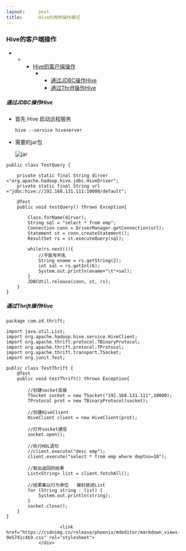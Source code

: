 ```yaml
---
layout:     post
title:      Hive的两种操作模式
---
```

<div id="article_content" class="article_content clearfix csdn-tracking-statistics" data-pid="blog" data-mod="popu_307" data-dsm="post">
								            <div id="content_views" class="markdown_views prism-atom-one-dark">
							<!-- flowchart 箭头图标 勿删 -->
							<svg xmlns="http://www.w3.org/2000/svg" style="display: none;"><path stroke-linecap="round" d="M5,0 0,2.5 5,5z" id="raphael-marker-block" style="-webkit-tap-highlight-color: rgba(0, 0, 0, 0);"></path></svg>
							<h3 id="hive的客户端操作">Hive的客户端操作</h3>

<p></p><div class="toc"><div class="toc">
<ul>
<li><ul>
<li><ul>
<li><a href="#hive%E7%9A%84%E5%AE%A2%E6%88%B7%E7%AB%AF%E6%93%8D%E4%BD%9C" rel="nofollow">Hive的客户端操作</a><ul>
<li><ul>
<li><a href="#%E9%80%9A%E8%BF%87jdbc%E6%93%8D%E4%BD%9Chive" rel="nofollow">通过JDBC操作Hive</a></li>
<li><a href="#%E9%80%9A%E8%BF%87thrift%E6%93%8D%E4%BD%9Chive" rel="nofollow">通过Thrift操作Hive</a></li>
</ul>
</li>
</ul>
</li>
</ul>
</li>
</ul>
</li>
</ul>
</div>
</div>




<h5 id="通过jdbc操作hive">通过JDBC操作Hive</h5>

<ul>
<li><p>首先 Hive 启动远程服务</p>

<p><code>hive --service hiveserver</code></p></li>
<li><p>需要的jar包</p>

<p><img src="https://img-blog.csdn.net/20170829093335491?watermark/2/text/aHR0cDovL2Jsb2cuY3Nkbi5uZXQvemQxNjE1ODA=/font/5a6L5L2T/fontsize/400/fill/I0JBQkFCMA==/dissolve/70/gravity/SouthEast" alt="jar" title=""></p></li>
</ul>

<pre class="prettyprint"><code class="language-Java hljs java"><span class="hljs-keyword">public</span> <span class="hljs-class"><span class="hljs-keyword">class</span> <span class="hljs-title">TestQuery</span> {</span>

    <span class="hljs-keyword">private</span> <span class="hljs-keyword">static</span> <span class="hljs-keyword">final</span> String dirver =<span class="hljs-string">"org.apache.hadoop.hive.jdbc.HiveDriver"</span>;
    <span class="hljs-keyword">private</span> <span class="hljs-keyword">static</span> <span class="hljs-keyword">final</span> String url =<span class="hljs-string">"jdbc:hive://192.168.131.111:10000/default"</span>;

    <span class="hljs-annotation">@Test</span>
    <span class="hljs-keyword">public</span> <span class="hljs-keyword">void</span> <span class="hljs-title">testQuery</span>() <span class="hljs-keyword">throws</span> Exception{

        Class.forName(dirver);
        String sql = <span class="hljs-string">"select * from emp"</span>;
        Connection conn = DriverManager.getConnection(url);
        Statement st = conn.createStatement();
        ResultSet rs = st.executeQuery(sql);

        <span class="hljs-keyword">while</span>(rs.next()){
            <span class="hljs-comment">//不能写列名</span>
            String ename = rs.getString(<span class="hljs-number">2</span>);
            <span class="hljs-keyword">int</span> sal = rs.getInt(<span class="hljs-number">6</span>);
            System.out.println(ename+<span class="hljs-string">"\t"</span>+sal);
        }
        JDBCUtil.release(conn, st, rs);
    }
}</code></pre>



<h5 id="通过thrift操作hive">通过Thrift操作Hive</h5>



<pre class="prettyprint"><code class="language-Java hljs avrasm">package <span class="hljs-keyword">com</span><span class="hljs-preprocessor">.zd</span><span class="hljs-preprocessor">.thrift</span><span class="hljs-comment">;</span>

import java<span class="hljs-preprocessor">.util</span><span class="hljs-preprocessor">.List</span><span class="hljs-comment">;</span>
import org<span class="hljs-preprocessor">.apache</span><span class="hljs-preprocessor">.hadoop</span><span class="hljs-preprocessor">.hive</span><span class="hljs-preprocessor">.service</span><span class="hljs-preprocessor">.HiveClient</span><span class="hljs-comment">;</span>
import org<span class="hljs-preprocessor">.apache</span><span class="hljs-preprocessor">.thrift</span><span class="hljs-preprocessor">.protocol</span><span class="hljs-preprocessor">.TBinaryProtocol</span><span class="hljs-comment">;</span>
import org<span class="hljs-preprocessor">.apache</span><span class="hljs-preprocessor">.thrift</span><span class="hljs-preprocessor">.protocol</span><span class="hljs-preprocessor">.TProtocol</span><span class="hljs-comment">;</span>
import org<span class="hljs-preprocessor">.apache</span><span class="hljs-preprocessor">.thrift</span><span class="hljs-preprocessor">.transport</span><span class="hljs-preprocessor">.TSocket</span><span class="hljs-comment">;</span>
import org<span class="hljs-preprocessor">.junit</span><span class="hljs-preprocessor">.Test</span><span class="hljs-comment">;</span>

public class TestThrift {
    @Test
    public void testThrift() throws Exception{

        //创建socket连接
        TSocket socket = new TSocket(<span class="hljs-string">"192.168.131.111"</span>,<span class="hljs-number">10000</span>)<span class="hljs-comment">;</span>
        TProtocol prot = new TBinaryProtocol(socket)<span class="hljs-comment">;</span>

        //创建HiveClient
        HiveClient client = new HiveClient(prot)<span class="hljs-comment">;</span>

        //打开socket通信
        socket<span class="hljs-preprocessor">.open</span>()<span class="hljs-comment">;</span>

        //执行HQL语句
        //client<span class="hljs-preprocessor">.execute</span>(<span class="hljs-string">"desc emp"</span>)<span class="hljs-comment">;</span>
        client<span class="hljs-preprocessor">.execute</span>(<span class="hljs-string">"select * from emp where deptno=10"</span>)<span class="hljs-comment">;</span>

        //取出返回的结果
        List&lt;String&gt; list = client<span class="hljs-preprocessor">.fetchAll</span>()<span class="hljs-comment">;</span>

        //结果集以行为单位   被封装进List
        for (String string : list) {
            System<span class="hljs-preprocessor">.out</span><span class="hljs-preprocessor">.println</span>(string)<span class="hljs-comment">;</span>
        }
        socket<span class="hljs-preprocessor">.close</span>()<span class="hljs-comment">;</span>
    }
}</code></pre>            </div>
						<link href="https://csdnimg.cn/release/phoenix/mdeditor/markdown_views-9e5741c4b9.css" rel="stylesheet">
                </div>